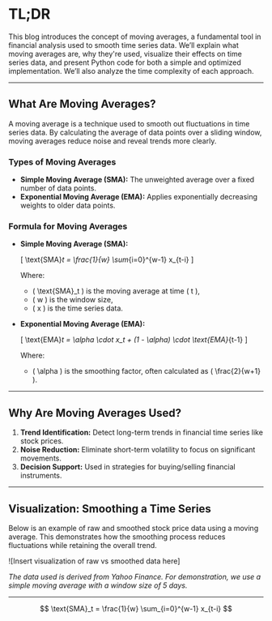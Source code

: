 # TL;DR
This blog introduces the concept of moving averages, a fundamental tool in financial analysis used to smooth time series data. We’ll explain what moving averages are, why they're used, visualize their effects on time series data, and present Python code for both a simple and optimized implementation. We’ll also analyze the time complexity of each approach.

---

## What Are Moving Averages?

A moving average is a technique used to smooth out fluctuations in time series data. By calculating the average of data points over a sliding window, moving averages reduce noise and reveal trends more clearly. 

### Types of Moving Averages
- **Simple Moving Average (SMA):** The unweighted average over a fixed number of data points.
- **Exponential Moving Average (EMA):** Applies exponentially decreasing weights to older data points.

### Formula for Moving Averages
- **Simple Moving Average (SMA):**
  
  \[
  \text{SMA}_t = \frac{1}{w} \sum_{i=0}^{w-1} x_{t-i}
  \]
  
  Where:
  - \( \text{SMA}_t \) is the moving average at time \( t \),
  - \( w \) is the window size,
  - \( x \) is the time series data.

- **Exponential Moving Average (EMA):**

  \[
  \text{EMA}_t = \alpha \cdot x_t + (1 - \alpha) \cdot \text{EMA}_{t-1}
  \]

  Where:
  - \( \alpha \) is the smoothing factor, often calculated as \( \frac{2}{w+1} \).

---

## Why Are Moving Averages Used?

1. **Trend Identification:** Detect long-term trends in financial time series like stock prices.
2. **Noise Reduction:** Eliminate short-term volatility to focus on significant movements.
3. **Decision Support:** Used in strategies for buying/selling financial instruments.

---

## Visualization: Smoothing a Time Series

Below is an example of raw and smoothed stock price data using a moving average. This demonstrates how the smoothing process reduces fluctuations while retaining the overall trend.

![Insert visualization of raw vs smoothed data here]

*The data used is derived from Yahoo Finance. For demonstration, we use a simple moving average with a window size of 5 days.*

---

$$ \text{SMA}_t = \frac{1}{w} \sum_{i=0}^{w-1} x_{t-i} $$
